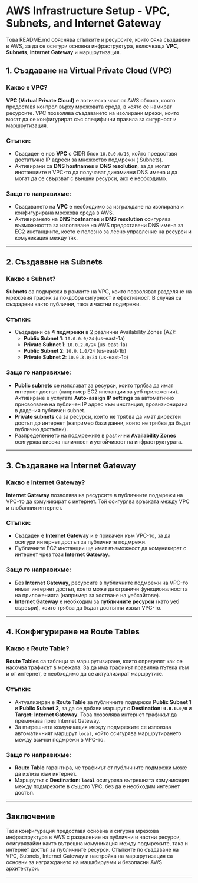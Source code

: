 # AWS Infrastructure Setup - VPC, Subnets, and Internet Gateway

Това README.md обяснява стъпките и ресурсите, които бяха създадени в AWS, за да се осигури основна инфраструктура,
включваща **VPC**, **Subnets**, **Internet Gateway** и маршрутизация.

## 1. Създаване на Virtual Private Cloud (VPC)

### Какво е VPC?

**VPC (Virtual Private Cloud)** е логическа част от AWS облака, която предоставя контрол върху мрежовата среда, в която
се намират ресурсите. VPC позволява създаването на изолирани мрежи, които могат да се конфигурират със специфични
правила за сигурност и маршрутизация.

### Стъпки:

- Създаден е нов **VPC** с CIDR блок `10.0.0.0/16`, който предоставя достатъчно IP адреси за множество подмрежи (
  Subnets).
- Активирани са **DNS hostnames** и **DNS resolution**, за да могат инстанциите в VPC-то да получават динамични DNS
  имена и да могат да се свързват с външни ресурси, ако е необходимо.

### Защо го направихме:

- Създаването на **VPC** е необходимо за изграждане на изолирана и конфигурирана мрежова среда в AWS.
- Активирането на **DNS hostnames** и **DNS resolution** осигурява възможността за използване на AWS предоставени DNS
  имена за EC2 инстанциите, което е полезно за лесно управление на ресурси и комуникация между тях.

---

## 2. Създаване на Subnets

### Какво е Subnet?

**Subnets** са подмрежи в рамките на VPC, които позволяват разделяне на мрежовия трафик за по-добра сигурност и
ефективност. В случая са създадени както публични, така и частни подмрежи.

### Стъпки:

- Създадени са **4 подмрежи** в 2 различни Availability Zones (AZ):
    - **Public Subnet 1**: `10.0.0.0/24` (us-east-1a)
    - **Private Subnet 1**: `10.0.2.0/24` (us-east-1a)
    - **Public Subnet 2**: `10.0.1.0/24` (us-east-1b)
    - **Private Subnet 2**: `10.0.3.0/24` (us-east-1b)

### Защо го направихме:

- **Public subnets** се използват за ресурси, които трябва да имат интернет достъп (например EC2 инстанции за уеб
  приложения). Активиране е услугата **Auto-assign IP settings** за автоматично присвояване на публичен IP адрес към
  инстанция, провизионирана в дадения публичен subnet.
- **Private subnets** са за ресурси, които не трябва да имат директен достъп до интернет (например бази данни, които не
  трябва да бъдат публично достъпни).
- Разпределението на подмрежите в различни **Availability Zones** осигурява висока наличност и устойчивост на
  инфраструктурата.

---

## 3. Създаване на Internet Gateway

### Какво е Internet Gateway?

**Internet Gateway** позволява на ресурсите в публичните подмрежи на VPC-то да комуникират с интернет. Той осигурява
връзката между VPC и глобалния интернет.

### Стъпки:

- Създаден е **Internet Gateway** и е прикачен към VPC-то, за да осигури интернет достъп за публичните подмрежи.
- Публичните EC2 инстанции ще имат възможност да комуникират с интернет чрез този **Internet Gateway**.

### Защо го направихме:

- Без **Internet Gateway**, ресурсите в публичните подмрежи на VPC-то нямат интернет достъп, което може да ограничи
  функционалността на приложенията (например за хостване на уебсайтове).
- **Internet Gateway** е необходим за **публичните ресурси** (като уеб сървъри), които трябва да бъдат достъпни извън
  VPC-то.

---

## 4. Конфигуриране на Route Tables

### Какво е Route Table?

**Route Tables** са таблици за маршрутизиране, които определят как се насочва трафикът в мрежата. За да има трафикът
правилна пътека към и от интернет, е необходимо да се актуализират маршрутите.

### Стъпки:

- Актуализиран е **Route Table** за публичните подмрежи **Public Subnet 1** и **Public Subnet 2**, за да се добави
  маршрут с **Destination: `0.0.0.0/0`** и **Target: Internet Gateway**. Това позволява интернет трафикът да преминава
  през Internet Gateway.
- За вътрешната комуникация между подмрежите се използва автоматичният маршрут `local`, който осигурява маршрутирането
  между всички подмрежи в VPC-то.

### Защо го направихме:

- **Route Table** гарантира, че трафикът от публичните подмрежи може да излиза към интернет.
- Маршрутът с **Destination: `local`** осигурява вътрешната комуникация между подмрежите в същото VPC, без да е
  необходим интернет достъп.

---

## Заключение

Тази конфигурация предоставя основна и сигурна мрежова инфраструктура в AWS с разделение на публични и частни ресурси,
осигурявайки както вътрешна комуникация между подмрежите, така и интернет достъп за публичните ресурси. Стъпките по
създаване на VPC, Subnets, Internet Gateway и настройка на маршрутизация са основни за изграждането на мащабируеми и
безопасни AWS архитектури.

---

